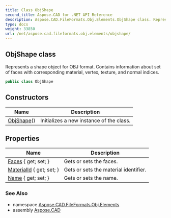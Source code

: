 ```yaml
---
title: Class ObjShape
second_title: Aspose.CAD for .NET API Reference
description: Aspose.CAD.FileFormats.Obj.Elements.ObjShape class. Represents a shape object for OBJ format. Contains information about set of faces with corresponding material vertex texture and normal indices
type: docs
weight: 33850
url: /net/aspose.cad.fileformats.obj.elements/objshape/
---
```

## ObjShape class

Represents a shape object for OBJ format. Contains information about set of faces with corresponding material, vertex, texture, and normal indices.

```csharp
public class ObjShape
```

## Constructors

| Name | Description |
| --- | --- |
| [ObjShape](objshape/)() | Initializes a new instance of the class. |

## Properties

| Name | Description |
| --- | --- |
| [Faces](../../aspose.cad.fileformats.obj.elements/objshape/faces/) { get; set; } | Gets or sets the faces. |
| [MaterialId](../../aspose.cad.fileformats.obj.elements/objshape/materialid/) { get; set; } | Gets or sets the material identifier. |
| [Name](../../aspose.cad.fileformats.obj.elements/objshape/name/) { get; set; } | Gets or sets the name. |

### See Also

* namespace [Aspose.CAD.FileFormats.Obj.Elements](../../aspose.cad.fileformats.obj.elements/)
* assembly [Aspose.CAD](../../)


